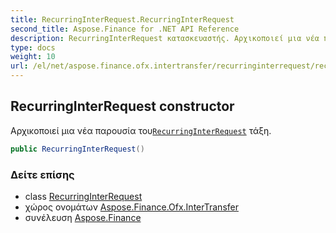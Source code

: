 ```yaml
---
title: RecurringInterRequest.RecurringInterRequest
second_title: Aspose.Finance for .NET API Reference
description: RecurringInterRequest κατασκευαστής. Αρχικοποιεί μια νέα παρουσία τουRecurringInterRequest τάξη.
type: docs
weight: 10
url: /el/net/aspose.finance.ofx.intertransfer/recurringinterrequest/recurringinterrequest/
---
```

## RecurringInterRequest constructor

Αρχικοποιεί μια νέα παρουσία του[`RecurringInterRequest`](../) τάξη.

```csharp
public RecurringInterRequest()
```

### Δείτε επίσης

* class [RecurringInterRequest](../)
* χώρος ονομάτων [Aspose.Finance.Ofx.InterTransfer](../../recurringinterrequest/)
* συνέλευση [Aspose.Finance](../../../)


